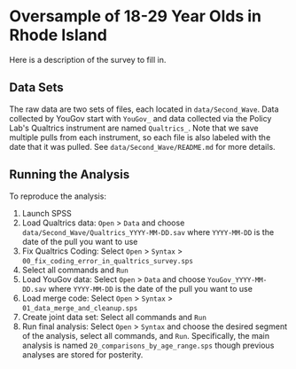 # Oversample of 18-29 Year Olds in Rhode Island

Here is a description of the survey to fill in.

## Data Sets

The raw data are two sets of files, each located in `data/Second_Wave`. Data collected by YouGov start with `YouGov_` and data collected via the Policy Lab's Qualtrics instrument are named `Qualtrics_`. Note that we save multiple pulls from each instrument, so each file is also labeled with the date that it was pulled. See `data/Second_Wave/README.md` for more details.

## Running the Analysis

To reproduce the analysis:

1. Launch SPSS
2. Load Qualtrics data: `Open` > `Data` and choose `data/Second_Wave/Qualtrics_YYYY-MM-DD.sav` where `YYYY-MM-DD` is the date of the pull you want to use
3. Fix Qualtrics Coding: Select `Open` > `Syntax` > `00_fix_coding_error_in_qualtrics_survey.sps`
4. Select all commands and `Run`
5. Load YouGov data: Select `Open` > `Data` and choose `YouGov_YYYY-MM-DD.sav` where `YYYY-MM-DD` is the date of the pull you want to use
6. Load merge code: Select `Open` > `Syntax` > `01_data_merge_and_cleanup.sps`
7. Create joint data set: Select all commands and `Run`
8. Run final analysis: Select `Open` > `Syntax` and choose the desired segment of the analysis, select all commands, and `Run`. Specifically, the main analysis is named `20_comparisons_by_age_range.sps` though previous analyses are stored for posterity.
